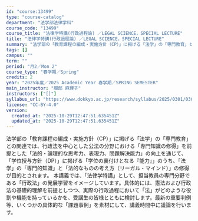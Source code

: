 ```yaml
---
id: "course:13499"
type: "course-catalog"
department: "法学部法律学科"
course_code: "13499"
course_title: "法律学特講(行政過程論) ／LEGAL SCIENCE，SPECIAL LECTURE"
title: "法律学特講(行政過程論) ／LEGAL SCIENCE，SPECIAL LECTURE"
summary: "法学部の「教育課程の編成・実施方針（CP）」に掲げる「法学」の「専門教育」との関連では、行政法を中心とした公法の分野における「専門知識の修得」を前提とした「法的・論理的な思考力、表現力、問題解決能力」の向上を通じて、「学位授与方針（DP）」…"
tags: []
campus: ""
term: ""
period: "月2／Mon 2"
course_type: "春学期／Spring"
credits: 2
year: "2025年度／2025 Academic Year 春学期／SPRING SEMESTER"
main_instructor: "服部 麻理子"
instructors: ["[]"]
syllabus_url: "https://www.dokkyo.ac.jp/research/syllabus/2025/0301/0301_13499_ja_JP.html"
license: "CC-BY-4.0"
version:
  created_at: "2025-10-29T12:47:51.635451Z"
  updated_at: "2025-10-29T12:47:51.635451Z"
---
```

法学部の「教育課程の編成・実施方針（CP）」に掲げる「法学」の「専門教育」との関連では、行政法を中心とした公法の分野における「専門知識の修得」を前提とした「法的・論理的な思考力、表現力、問題解決能力」の向上を通じて、「学位授与方針（DP）」に掲げる「学位の裏付けとなる『能力』」のうち、「法学」の「専門的知識」と「法的なものの考え方（リーガル・マインド）」の修得が目的とされます。 本講義では、「法律学特講」として、担当教員の専門分野である「行政法」の発展学習をイメージしています。具体的には、憲法および行政法の基礎的理解を前提としつつ、実際の行政過程において「法」がどのような役割や機能を持っているかを、受講生の皆様とともに検討します。最新の重要判例等、いくつかの具体的な「課題事例」を素材にして、講義時間中に議論を行います。
